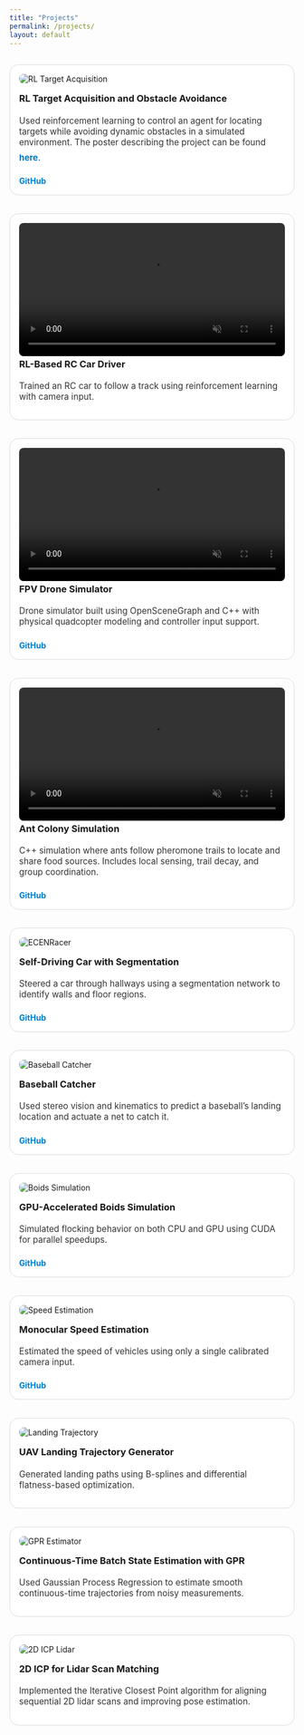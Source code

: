 ```yaml
---
title: "Projects"
permalink: /projects/
layout: default
---
```


<style>
.projects-grid {
  display: grid;
  grid-template-columns: repeat(auto-fit, minmax(320px, 1fr));
  gap: 2rem;
  padding: 1rem 0;
}
.project-tile {
  background: #fff;
  border-radius: 1rem;
  overflow: hidden;
  border: 1px solid #ddd;
  padding: 1rem;
  display: flex;
  flex-direction: column;
  transition: box-shadow 0.3s ease;
}
.project-tile:hover {
  box-shadow: 0 4px 12px rgba(0, 0, 0, 0.1);
}
.project-tile img {
  max-width: 100%;
  height: auto;
  margin-bottom: 0.75rem;
  border-radius: 0.5rem;
}
.project-tile h3 {
  margin: 0.25rem 0;
}
.project-tile p {
  font-size: 0.95rem;
  color: #333;
  flex-grow: 1;
}
.project-tile a {
  color: #007acc;
  text-decoration: none;
  margin-top: 0.5rem;
  font-weight: bold;
  display: inline-block;
}
</style>

<section class="projects-grid">

  <div class="project-tile">
    <img src="/assets/videos/rl_drone.gif" alt="RL Target Acquisition">
    <h3>RL Target Acquisition and Obstacle Avoidance</h3>
    <p>Used reinforcement learning to control an agent for locating targets while avoiding dynamic obstacles in a simulated environment.  The poster describing the project can be found <a href="/assets/files/TargetAcquisition.pdf">here</a>.</p>
    <a href="https://github.com/ajordan5/RL-Target-Acquisition">GitHub</a>
  </div>

  <div class="project-tile">
  <video autoplay loop muted playsinline style="width: 100%; border-radius: 8px;">
    <source src="/assets/videos/rl_car.mp4" type="video/mp4">
    Your browser does not support the video tag.
  </video>
  <h3>RL-Based RC Car Driver</h3>
  <p>Trained an RC car to follow a track using reinforcement learning with camera input.</p>
</div>

  <div class="project-tile">
      <video autoplay loop muted playsinline style="width: 100%; border-radius: 8px;">
    <source src="/assets/videos/fpv-sim.mp4" type="video/mp4">
    Your browser does not support the video tag.
  </video>
    <h3>FPV Drone Simulator</h3>
    <p>Drone simulator built using OpenSceneGraph and C++ with physical quadcopter modeling and controller input support.</p>
    <a href="https://github.com/grastagg/fpv_drone_sim.git">GitHub</a>
  </div>

<div class="project-tile">
  <video autoplay loop muted playsinline style="width: 100%; border-radius: 8px;">
    <source src="/assets/videos/ants.mp4" type="video/mp4">
    Your browser does not support the video tag.
  </video>
  <h3>Ant Colony Simulation</h3>
  <p>C++ simulation where ants follow pheromone trails to locate and share food sources. Includes local sensing, trail decay, and group coordination.</p>
  <a href="https://github.com/grastagg/ant_colonoy_simulation.git">GitHub</a>
</div>



  <div class="project-tile">
    <img src="/assets/images/hallway-car.gif" alt="ECENRacer">
    <h3>Self-Driving Car with Segmentation</h3>
    <p>Steered a car through hallways using a segmentation network to identify walls and floor regions.</p>
    <a href="https://github.com/backflipsciboy/ECENRacer">GitHub</a>
  </div>

  <div class="project-tile">
    <img src="/assets/images/baseball-catcher.gif" alt="Baseball Catcher">
    <h3>Baseball Catcher</h3>
    <p>Used stereo vision and kinematics to predict a baseball’s landing location and actuate a net to catch it.</p>
    <a href="https://github.com/backflipsciboy/BaseballCatcher">GitHub</a>
  </div>

  <div class="project-tile">
    <img src="/assets/images/boids.gif" alt="Boids Simulation">
    <h3>GPU-Accelerated Boids Simulation</h3>
    <p>Simulated flocking behavior on both CPU and GPU using CUDA for parallel speedups.</p>
    <a href="https://github.com/grastagg/HPC_final_project">GitHub</a>
  </div>

  <div class="project-tile">
    <img src="/assets/images/speed-estimation.gif" alt="Speed Estimation">
    <h3>Monocular Speed Estimation</h3>
    <p>Estimated the speed of vehicles using only a single calibrated camera input.</p>
    <a href="https://github.com/backflipsciboy/SpeedTrap">GitHub</a>
  </div>

  <div class="project-tile">
    <img src="/assets/images/uav-landing.gif" alt="Landing Trajectory">
    <h3>UAV Landing Trajectory Generator</h3>
    <p>Generated landing paths using B-splines and differential flatness-based optimization.</p>
  </div>

  <div class="project-tile">
    <img src="/assets/images/gpr-estimation.gif" alt="GPR Estimator">
    <h3>Continuous-Time Batch State Estimation with GPR</h3>
    <p>Used Gaussian Process Regression to estimate smooth continuous-time trajectories from noisy measurements.</p>
  </div>

  <div class="project-tile">
    <img src="/assets/images/icp.gif" alt="2D ICP Lidar">
    <h3>2D ICP for Lidar Scan Matching</h3>
    <p>Implemented the Iterative Closest Point algorithm for aligning sequential 2D lidar scans and improving pose estimation.</p>
  </div>

</section>
